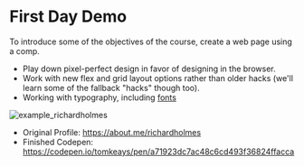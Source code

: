 # First Day Demo

To introduce some of the objectives of the course, create a web page using a comp.

- Play down pixel-perfect design in favor of designing in the browser.
- Work with new flex and grid layout options rather than older hacks (we'll learn some of the fallback "hacks" though too).
- Working with typography, including [fonts](https://fonts.google.com/specimen/Montserrat?selection.family=Montserrat)

![example_richardholmes](https://user-images.githubusercontent.com/171037/50840666-06ce0100-1331-11e9-9d1f-670878993bcc.png)

- Original Profile: https://about.me/richardholmes
- Finished Codepen: https://codepen.io/tomkeays/pen/a71923dc7ac48c6cd493f36824ffacca

